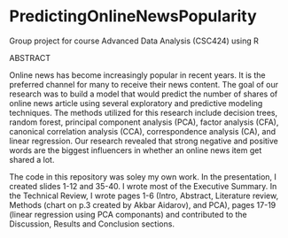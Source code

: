 # PredictingOnlineNewsPopularity
Group project for course Advanced Data Analysis (CSC424) using R


ABSTRACT

Online news has become increasingly popular in recent years. It is the preferred channel for
many to receive their news content. The goal of our research was to build a model that would
predict the number of shares of online news article using several exploratory and predictive
modeling techniques. The methods utilized for this research include decision trees, random
forest, principal component analysis (PCA), factor analysis (CFA), canonical correlation analysis
(CCA), correspondence analysis (CA), and linear regression. Our research revealed that strong
negative and positive words are the biggest influencers in whether an online news item get
shared a lot.

The code in this repository was soley my own work. In the presentation, I created slides 1-12 and 35-40. I wrote most of the Executive Summary.
In the Technical Review, I wrote pages 1-6 (Intro, Abstract, Literature review, Methods (chart on p.3 created by Akbar Aidarov), and PCA), pages 17-19 (linear regression using PCA componants) and contributed to the Discussion, Results and Conclusion sections.
